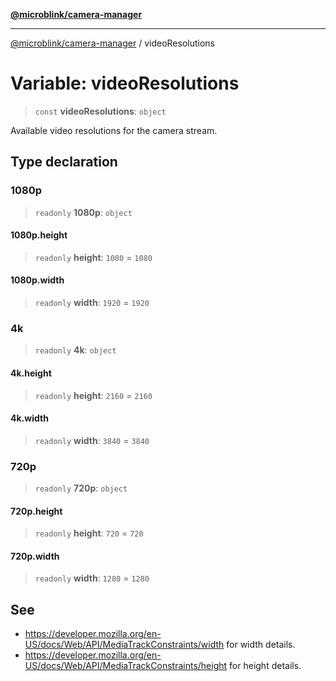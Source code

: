 [**@microblink/camera-manager**](../README.md)

***

[@microblink/camera-manager](../README.md) / videoResolutions

# Variable: videoResolutions

> `const` **videoResolutions**: `object`

Available video resolutions for the camera stream.

## Type declaration

### 1080p

> `readonly` **1080p**: `object`

#### 1080p.height

> `readonly` **height**: `1080` = `1080`

#### 1080p.width

> `readonly` **width**: `1920` = `1920`

### 4k

> `readonly` **4k**: `object`

#### 4k.height

> `readonly` **height**: `2160` = `2160`

#### 4k.width

> `readonly` **width**: `3840` = `3840`

### 720p

> `readonly` **720p**: `object`

#### 720p.height

> `readonly` **height**: `720` = `720`

#### 720p.width

> `readonly` **width**: `1280` = `1280`

## See

 - https://developer.mozilla.org/en-US/docs/Web/API/MediaTrackConstraints/width for width details.
 - https://developer.mozilla.org/en-US/docs/Web/API/MediaTrackConstraints/height for height details.
